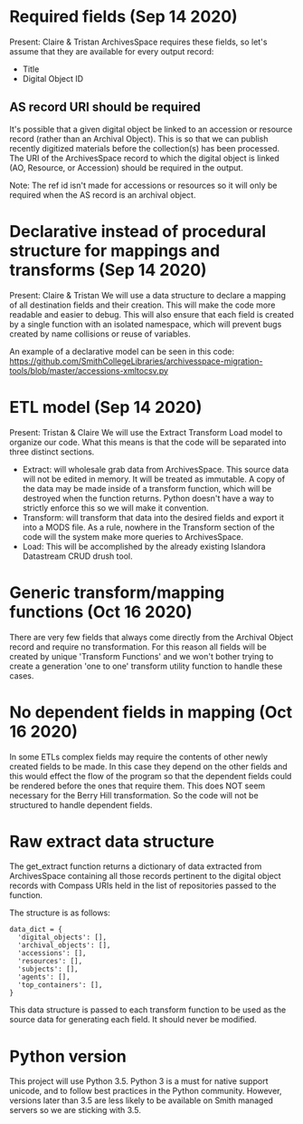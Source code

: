 # Required fields (Sep 14 2020)
Present: Claire & Tristan
ArchivesSpace requires these fields, so let's assume that they are available for every output record:

- Title
- Digital Object ID

## AS record URI should be required
It's possible that a given digital object be linked to an accession or resource record (rather than an Archival Object). This is so that we can publish recently digitized materials before the collection(s) has been processed.
The URI of the ArchivesSpace record to which the digital object is linked (AO, Resource, or Accession) should be required in the output.

Note: The ref id isn't made for accessions or resources so it will only be required when the AS record is an archival object.

# Declarative instead of procedural structure for mappings and transforms (Sep 14 2020)
Present: Claire & Tristan
We will use a data structure to declare a mapping of all destination fields and their creation. This will make the code more readable and easier to debug. This will also ensure that each field is created by a single function with an isolated namespace, which will prevent bugs created by name collisions or reuse of variables.

An example of a declarative model can be seen in this code:
https://github.com/SmithCollegeLibraries/archivesspace-migration-tools/blob/master/accessions-xmltocsv.py

# ETL model (Sep 14 2020)
Present: Tristan & Claire
We will use the Extract Transform Load model to organize our code. What this means is that the code will be separated into three distinct sections.

- Extract: will wholesale grab data from ArchivesSpace. This source data will not be edited in memory. It will be treated as immutable. A copy of the data may be made inside of a transform function, which will be destroyed when the function returns. Python doesn't have a way to strictly enforce this so we will make it convention.
- Transform: will transform that data into the desired fields and export it into a MODS file. As a rule, nowhere in the Transform section of the code will the system make more queries to ArchivesSpace.
- Load: This will be accomplished by the already existing Islandora Datastream CRUD drush tool.

# Generic transform/mapping functions (Oct 16 2020)
There are very few fields that always come directly from the Archival Object record and require no transformation. For this reason all fields will be created by unique 'Transform Functions' and we won't bother trying to create a generation 'one to one' transform utility function to handle these cases.

# No dependent fields in mapping (Oct 16 2020)
In some ETLs complex fields may require the contents of other newly created fields to be made. In this case they depend on the other fields and this would effect the flow of the program so that the dependent fields could be rendered before the ones that require them. This does NOT seem necessary for the Berry Hill transformation. So the code will not be structured to handle dependent fields.

# Raw extract data structure
The get_extract function returns a dictionary of data extracted from ArchivesSpace containing all those records pertinent to the digital object records with Compass URIs held in the list of repositories passed to the function.

The structure is as follows:

```
data_dict = {
  'digital_objects': [],
  'archival_objects': [],
  'accessions': [],
  'resources': [],
  'subjects': [],
  'agents': [],
  'top_containers': [],
}
```

This data structure is passed to each transform function to be used as the source data for generating each field. It should never be modified.

# Python version
This project will use Python 3.5. Python 3 is a must for native support unicode, and to follow best practices in the Python community. However, versions later than 3.5 are less likely to be available on Smith managed servers so we are sticking with 3.5.
